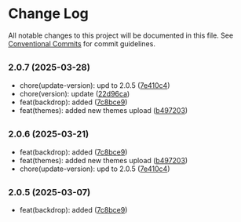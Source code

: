 # Change Log

All notable changes to this project will be documented in this file.
See [Conventional Commits](https://conventionalcommits.org) for commit guidelines.

## <small>2.0.7 (2025-03-28)</small>

* chore(update-version): upd to 2.0.5 ([7e410c4](https://gitlab.optimacros.com/fe/ui-kit/commit/7e410c4))
* chore(version): update ([22d96ca](https://gitlab.optimacros.com/fe/ui-kit/commit/22d96ca))
* feat(backdrop): added ([7c8bce9](https://gitlab.optimacros.com/fe/ui-kit/commit/7c8bce9))
* feat(themes): added new themes upload ([b497203](https://gitlab.optimacros.com/fe/ui-kit/commit/b497203))





## <small>2.0.6 (2025-03-21)</small>

* feat(backdrop): added ([7c8bce9](https://gitlab.optimacros.com/fe/ui-kit/commit/7c8bce9))
* feat(themes): added new themes upload ([b497203](https://gitlab.optimacros.com/fe/ui-kit/commit/b497203))
* chore(update-version): upd to 2.0.5 ([7e410c4](https://gitlab.optimacros.com/fe/ui-kit/commit/7e410c4))





## <small>2.0.5 (2025-03-07)</small>

* feat(backdrop): added ([7c8bce9](https://gitlab.optimacros.com/fe/ui-kit/commit/7c8bce9))
